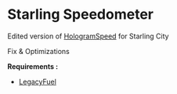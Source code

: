 # Starling Speedometer
 
 Edited version of <a href="https://github.com/kasuganosoras/hologramspeed">HologramSpeed</a> for Starling City
 
 Fix & Optimizations
 
 **Requirements :**
 - <a href="https://github.com/InZidiuZ/LegacyFuel">LegacyFuel</a>
